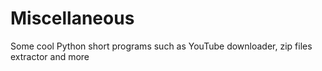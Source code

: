 # Miscellaneous
Some cool Python short programs such as YouTube downloader, zip files extractor and more
